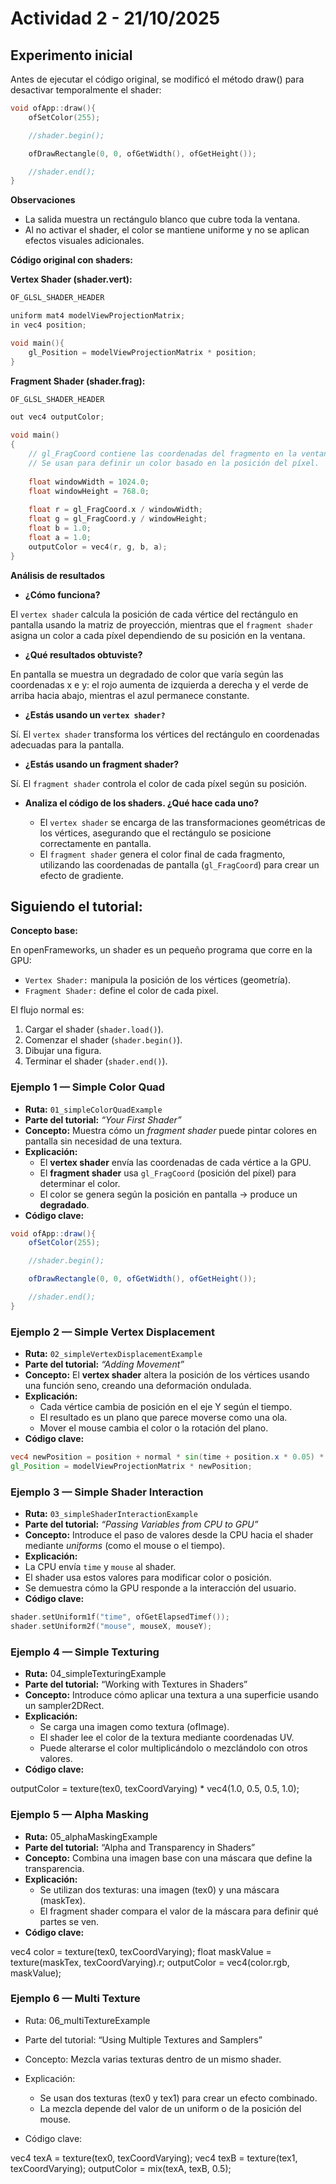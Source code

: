 # Actividad 2 - 21/10/2025

## Experimento inicial

Antes de ejecutar el código original, se modificó el método draw() para desactivar temporalmente el shader:

```cpp
void ofApp::draw(){
    ofSetColor(255);

    //shader.begin();

    ofDrawRectangle(0, 0, ofGetWidth(), ofGetHeight());

    //shader.end();
}
```

**Observaciones**

- La salida muestra un rectángulo blanco que cubre toda la ventana.
- Al no activar el shader, el color se mantiene uniforme y no se aplican efectos visuales adicionales.

**Código original con shaders:**

**Vertex Shader (shader.vert):**

```cpp
OF_GLSL_SHADER_HEADER

uniform mat4 modelViewProjectionMatrix;
in vec4 position;

void main(){
	gl_Position = modelViewProjectionMatrix * position;
}
```

**Fragment Shader (shader.frag):**

```cpp
OF_GLSL_SHADER_HEADER

out vec4 outputColor;

void main()
{
    // gl_FragCoord contiene las coordenadas del fragmento en la ventana.
    // Se usan para definir un color basado en la posición del píxel.
    
    float windowWidth = 1024.0;
    float windowHeight = 768.0;
    
	float r = gl_FragCoord.x / windowWidth;
	float g = gl_FragCoord.y / windowHeight;
	float b = 1.0;
	float a = 1.0;
	outputColor = vec4(r, g, b, a);
}
```

**Análisis de resultados**

- **¿Cómo funciona?**

El `vertex shader` calcula la posición de cada vértice del rectángulo en pantalla usando la matriz de proyección, mientras que el `fragment shader` asigna un color a cada píxel dependiendo de su posición en la ventana.

- **¿Qué resultados obtuviste?**

En pantalla se muestra un degradado de color que varía según las coordenadas x e y: el rojo aumenta de izquierda a derecha y el verde de arriba hacia abajo, mientras el azul permanece constante.

- **¿Estás usando un `vertex shader?`**

Sí. El `vertex shader` transforma los vértices del rectángulo en coordenadas adecuadas para la pantalla.

- **¿Estás usando un fragment shader?**

Sí. El `fragment shader` controla el color de cada píxel según su posición.

- **Analiza el código de los shaders. ¿Qué hace cada uno?**

	- El `vertex shader` se encarga de las transformaciones geométricas de los vértices, asegurando que el rectángulo se posicione correctamente en pantalla.
	- El `fragment shader` genera el color final de cada fragmento, utilizando las coordenadas de pantalla (`gl_FragCoord`) para crear un efecto de gradiente.

## Siguiendo el tutorial:

**Concepto base:**

En openFrameworks, un shader es un pequeño programa que corre en la GPU:

- `Vertex Shader:` manipula la posición de los vértices (geometría).
- `Fragment Shader:` define el color de cada pixel.

El flujo normal es:

1.	Cargar el shader (`shader.load()`).
2.	Comenzar el shader (`shader.begin()`).
3.	Dibujar una figura.
4.	Terminar el shader (`shader.end()`).

### Ejemplo 1 — Simple Color Quad  

- **Ruta:** `01_simpleColorQuadExample`
- **Parte del tutorial:** *“Your First Shader”*
- **Concepto:** Muestra cómo un *fragment shader* puede pintar colores en pantalla sin necesidad de una textura.
- **Explicación:**
	- El **vertex shader** envía las coordenadas de cada vértice a la GPU.  
	- El **fragment shader** usa `gl_FragCoord` (posición del píxel) para determinar el color.  
	- El color se genera según la posición en pantalla → produce un **degradado**.
- **Código clave:**
```glsl
void ofApp::draw(){
    ofSetColor(255);

    //shader.begin();

    ofDrawRectangle(0, 0, ofGetWidth(), ofGetHeight());

    //shader.end();
}
````

### Ejemplo 2 — Simple Vertex Displacement

- **Ruta:** `02_simpleVertexDisplacementExample`
- **Parte del tutorial:** *“Adding Movement”*
- **Concepto:** El **vertex shader** altera la posición de los vértices usando una función seno, creando una deformación ondulada.
- **Explicación:**
   - Cada vértice cambia de posición en el eje Y según el tiempo.
   - El resultado es un plano que parece moverse como una ola.
   - Mover el mouse cambia el color o la rotación del plano.
- **Código clave:**

```glsl
vec4 newPosition = position + normal * sin(time + position.x * 0.05) * 20.0;
gl_Position = modelViewProjectionMatrix * newPosition;
```

### Ejemplo 3 — Simple Shader Interaction

- **Ruta:** `03_simpleShaderInteractionExample`
- **Parte del tutorial:** *“Passing Variables from CPU to GPU”*
- **Concepto:** Introduce el paso de valores desde la CPU hacia el shader mediante *uniforms* (como el mouse o el tiempo).
- **Explicación:**
 - La CPU envía `time` y `mouse` al shader.
 - El shader usa estos valores para modificar color o posición.
 - Se demuestra cómo la GPU responde a la interacción del usuario.
- **Código clave:**

```cpp
shader.setUniform1f("time", ofGetElapsedTimef());
shader.setUniform2f("mouse", mouseX, mouseY);
```

### Ejemplo 4 — Simple Texturing

- **Ruta:** 04_simpleTexturingExample
- **Parte del tutorial:** “Working with Textures in Shaders”
- **Concepto:** Introduce cómo aplicar una textura a una superficie usando un sampler2DRect.
- **Explicación:**
	- Se carga una imagen como textura (ofImage).
 	- El shader lee el color de la textura mediante coordenadas UV.
 	- Puede alterarse el color multiplicándolo o mezclándolo con otros valores.
- **Código clave:**

outputColor = texture(tex0, texCoordVarying) * vec4(1.0, 0.5, 0.5, 1.0);

### Ejemplo 5 — Alpha Masking

- **Ruta:** 05_alphaMaskingExample
- **Parte del tutorial:** “Alpha and Transparency in Shaders”
- **Concepto:** Combina una imagen base con una máscara que define la transparencia.
- **Explicación:**
	- Se utilizan dos texturas: una imagen (tex0) y una máscara (maskTex).
	 - El fragment shader compara el valor de la máscara para definir qué partes se ven.
- **Código clave:**

vec4 color = texture(tex0, texCoordVarying);
float maskValue = texture(maskTex, texCoordVarying).r;
outputColor = vec4(color.rgb, maskValue);

### Ejemplo 6 — Multi Texture

- Ruta: 06_multiTextureExample
- Parte del tutorial: “Using Multiple Textures and Samplers”
- Concepto: Mezcla varias texturas dentro de un mismo shader.
- Explicación:
	- Se usan dos texturas (tex0 y tex1) para crear un efecto combinado.
 	- La mezcla depende del valor de un uniform o de la posición del mouse.

- Código clave:

vec4 texA = texture(tex0, texCoordVarying);
vec4 texB = texture(tex1, texCoordVarying);
outputColor = mix(texA, texB, 0.5);
